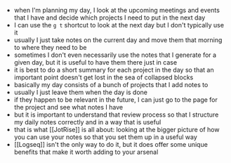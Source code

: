 - when I'm planning my day, I look at the upcoming meetings and events that I have and decide which projects I need to put in the next day
- I can use the `g t` shortcut to look at the next day but I don't typically use it
- usually I just take notes on the current day and move them that morning to where they need to be
- sometimes I don't even necessarily use the notes that I generate for a given day, but it is useful to have them there just in case
- it is best to do a short summary for each project in the day so that an important point doesn't get lost in the sea of collapsed blocks
- basically my day consists of a bunch of projects that I add notes to
- usually I just leave them when the day is done
- if they happen to be relevant in the future, I can just go to the page for the project and see what notes I have
- but it is important to understand that review process so that I structure my daily notes correctly and in a way that is useful
- that is what [[JotRise]] is all about: looking at the bigger picture of how you can use your notes so that you set them up in a useful way
- [[Logseq]] isn't the only way to do it, but it does offer some unique benefits that make it worth adding to your arsenal